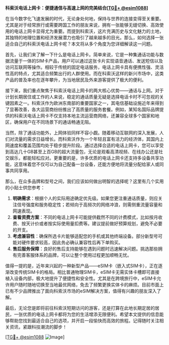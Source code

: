 **科索沃电话上网卡：便捷通信与高速上网的完美结合[[TG💪+ @esim1088](https://t.me/s/esim1088)]**

在当今数字化飞速发展的时代，无论身处何地，保持与世界的连接变得至关重要。尤其是对于经常旅行或需要跨国工作的朋友来说，拥有一张能够无缝切换、高效使用的电话上网卡显得尤为重要。而提到科索沃，这片充满历史与文化魅力的土地，其独特的地理位置和经济发展潜力也吸引了越来越多的目光。那么，如何选择一张适合自己的科索沃电话上网卡呢？本文将从多个角度为您详细解读这一问题。

首先，让我们来了解一下什么是电话上网卡。简单来说，它是一种集通话功能与数据流量于一体的SIM卡产品，用户可以通过这张卡片实现语音通话、发送短信以及访问互联网等操作。相较于传统的固定电话服务，电话上网卡具有便携性强、灵活性高的特点，尤其适合频繁出行的人群使用。而在科索沃这样的新兴市场中，这类产品的普及率也在逐年攀升，为当地居民及外来游客提供了极大的便利。

接下来，我们重点聚焦于科索沃电话上网卡的两大核心优势——通话与上网。对于计划长期居住或工作的人来说，稳定的通话质量无疑是选择电话卡时不可忽视的关键因素之一。科索沃作为欧洲东南部的重要国家之一，其电信基础设施近年来得到了显著改善，各大运营商纷纷推出了高质量的服务套餐。例如，某知名国际品牌提供的科索沃电话上网卡不仅支持本地主流运营商网络，还兼容全球多个国家和地区，确保用户在不同场景下的通话畅通无阻。

当然，除了通话功能外，上网体验同样不容小觑。随着移动互联网的深入发展，人们对流量的需求日益增长。而科索沃作为一个年轻且富有活力的经济体，其国内上网速度和覆盖范围均处于稳步提升阶段。通过选择合适的电话上网卡，您可以享受到高达几十GB甚至上百GB的超大流量包，无论是观看高清视频、在线办公还是社交娱乐，都能轻松应对。更重要的是，许多优质的电话上网卡还支持多设备共享功能，这意味着您不仅可以为自己配备一台设备，还能方便地将流量分配给家人或同事共同享用。

那么，在众多品牌和型号之间，我们应该如何做出明智的选择呢？这里有几个实用的小贴士供您参考：

1. **明确需求**：根据个人的实际用途确定优先级。如果您更注重通话质量，则应关注信号强度和服务稳定性；若倾向于高频次的网络冲浪，则需侧重流量容量和网速表现。
2. **查看资费方案**：不同的电话上网卡可能提供截然不同的计费模式，比如按月收费、按天计价或者按实际使用量扣费等。建议提前做好预算规划，避免不必要的开支。
3. **考虑兼容性**：确保所选卡片能够适配您的手机或其他终端设备。部分新型号可能对硬件要求较高，因此务必确认兼容性后再下单购买。
4. **售后服务保障**：良好的售后支持能够在遇到问题时迅速解决问题。挑选那些拥有完善客服体系的品牌，可以让整个使用过程更加顺畅无忧。

值得一提的是，近年来兴起的一种新型产品——eSIM卡（嵌入式SIM卡），正在逐渐改变传统SIM卡的格局。相比普通物理SIM卡，eSIM卡无需实体卡槽即可直接植入设备内部，极大地提升了便捷性和安全性。尤其是在跨境旅行中，eSIM卡允许用户随时随地切换至当地最优网络，免去了频繁更换实体卡的麻烦。目前市面上已有不少品牌推出了面向科索沃市场的eSIM解决方案，值得有兴趣的朋友深入了解。

最后，无论您是即将前往科索沃短期访问的游客，还是打算在此地长期定居的居民，一张优质的电话上网卡都将为您的生活增添无限便利。希望本文提供的信息能够帮助您找到最适合自己的选项，并开启一段愉快而高效的旅程。记得随时关注相关资讯，紧跟科技潮流的脚步！

[[TG💪+ @esim1088](https://t.me/s/esim1088) ![Image](https://i.postimg.cc/4NQfJmqS/Snipaste-2025-05-13-00-14-12.png)]